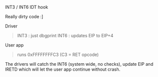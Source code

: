 INT3 / INT6 IDT hook

Really dirty code :]

Driver
> INT3 : just dbgprint
> INT6 : updates EIP to EIP+4

User app
> runs 0xFFFFFFFFC3 (C3 = RET opcode)

The drivers will catch the INT6 (system wide, no checks), update EIP and IRETD which will let the user app continue without crash.
